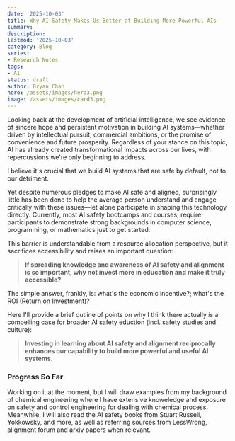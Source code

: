 ```yaml
---
date: '2025-10-03'
title: Why AI Safety Makes Us Better at Building More Powerful AIs
summary: 
description: 
lastmod: '2025-10-03'
category: Blog
series:
- Research Notes
tags:
- AI
status: draft
author: Bryan Chan
hero: /assets/images/hero3.png
image: /assets/images/card3.png
---
```


Looking back at the development of artificial intelligence, we see evidence of sincere hope and persistent motivation in building AI systems—whether driven by intellectual pursuit, commercial ambitions, or the promise of convenience and future prosperity. Regardless of your stance on this topic, AI has already created transformational impacts across our lives, with repercussions we're only beginning to address.

I believe it's crucial that we build AI systems that are safe by default, not to our detriment.

Yet despite numerous pledges to make AI safe and aligned, surprisingly little has been done to help the average person understand and engage critically with these issues—let alone participate in shaping this technology directly. Currently, most AI safety bootcamps and courses, require participants to demonstrate strong backgrounds in computer science, programming, or mathematics just to get started.

This barrier is understandable from a resource allocation perspective, but it sacrifices accessibility and raises an important question: 

> **If spreading knowledge and awareness of AI safety and alignment is so important, why not invest more in education and make it truly accessible?**

The simple answer, frankly, is: what's the economic incentive?; what's the ROI (Return on Investment)?

Here I'll provide a brief outline of points on why I think there actually *is* a compelling case for broader AI safety eduction (incl. safety studies and culture): 

> **Investing in learning about AI safety and alignment reciprocally enhances our capability to build more powerful and useful AI systems**.

### Progress So Far

Working on it at the moment, but I will draw examples from my background of chemical engineering where I have extensive knoweledge and exposure on safety and control engineering for dealing with chemical process. Meanwhile, I will also read the AI safety books from Stuart Russell, Yokkowsky, and more, as well as referring sources from LessWrong, alignment forum and arxiv papers when relevant.

